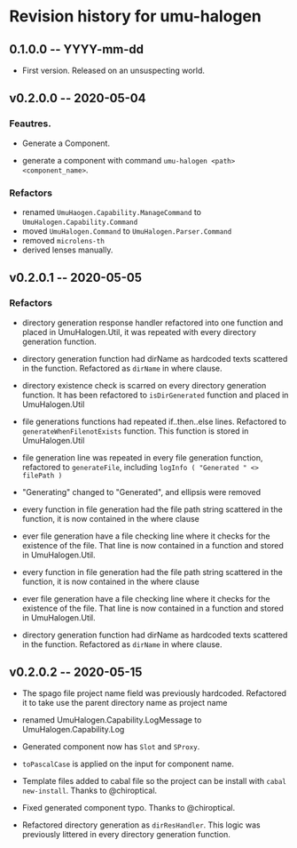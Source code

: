 # Revision history for umu-halogen

## 0.1.0.0 -- YYYY-mm-dd

* First version. Released on an unsuspecting world.

## v0.2.0.0 -- 2020-05-04

### Feautres.
* Generate a Component.
- generate a component with command `umu-halogen <path> <component_name>`.

### Refactors
- renamed `UmuHaogen.Capability.ManageCommand`  to `UmuHalogen.Capability.Command`
- moved `UmuHalogen.Command` to `UmuHalogen.Parser.Command`
- removed `microlens-th`
- derived lenses manually.

## v0.2.0.1 -- 2020-05-05

### Refactors
* directory generation response handler refactored into one function and
placed in UmuHalogen.Util, it was repeated with every directory
generation function.

* directory generation function had dirName as hardcoded texts scattered
in the function. Refactored as `dirName` in where clause.

* directory existence check is scarred on every directory generation function.
It has been refactored to `isDirGenerated` function and placed in UmuHalogen.Util

* file generations functions had repeated if..then..else lines. Refactored
to `generateWhenFilenotExists` function. This function is stored in UmuHalogen.Util

* file generation line was repeated in every file generation function,
refactored to `generateFile`, including `logInfo ( "Generated " <> filePath )`

* "Generating" changed to "Generated", and ellipsis were removed

* every function in file generation had the file path string scattered
  in the function, it is now contained in the where clause

* ever file generation have a file checking line where it checks for the
  existence of the file. That line is now contained in a function and
  stored in UmuHalogen.Util.

* every function in file generation had the file path string scattered
  in the function, it is now contained in the where clause

* ever file generation have a file checking line where it checks for the
  existence of the file. That line is now contained in a function and
  stored in UmuHalogen.Util.

* directory generation function had dirName as hardcoded texts scattered
in the function. Refactored as `dirName` in where clause.

## v0.2.0.2 -- 2020-05-15

* The spago file  project name field was previously hardcoded. Refactored it to take use
the parent directory name as project name

* renamed UmuHalogen.Capability.LogMessage to UmuHalogen.Capability.Log 

* Generated component now has `Slot` and `SProxy`. 

* `toPascalCase` is applied on the input for component name.

* Template files added to cabal file so the project can be install with `cabal
  new-install`. Thanks to @chiroptical.

* Fixed generated component typo. Thanks to @chiroptical.

* Refactored directory generation as `dirResHandler`. This logic was previously
  littered in every directory generation function.
